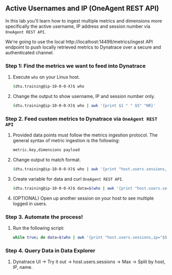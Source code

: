 ## Active Usernames and IP (OneAgent REST API)

In this lab you'll learn how to ingest multiple metrics and dimensions more specifically the active username, IP address and session number via `OneAgent REST API`. 

We're going to use the local http://localhost:14499/metrics/ingest API endpoint to push locally retrieved metrics to Dynatrace over a secure and authenticated channel.

### Step 1: Find the metrics we want to feed into Dynatrace

1. Execute `who` on your Linux host.

   ```bash
   (dtu.training@ip-10-0-0-X)$ who
   ```

2. Change the output to show username, IP and session number only.

   ```bash
   (dtu.training@ip-10-0-0-X)$ who | awk '{print $1 " " $5" "NR}'
   ```

### Step 2. Feed custom metrics to Dynatrace via `OneAgent REST API`

1. Provided data points must follow the metrics ingestion protocol. The general syntax of metric ingestion is the following:

   ```bash
   metric.key,dimensions payload
   ```

2. Change output to match format.

   ```bash
   (dtu.training@ip-10-0-0-X)$ who | awk '{print "host.users.sessions,ip="$5",name="$1" "NR}'
   ```

3. Create variable for data and curl `OneAgent REST API`.

   ```bash
   (dtu.training@ip-10-0-0-X)$ data=$(who | awk '{print "host.users.sessions,ip="$5",name="$1" "NR}'); curl -d $data http://localhost:14499/metrics/ingest -H "Content-Type: text/plain; charset=utf-8"
   ```

4. (OPTIONAL) Open up another session on your host to see multiple logged in users.

### Step 3. Automate the process! 

1. Run the following script:

   ```bash
   while true; do data=$(who | awk '{print "host.users.sessions,ip="$5",name="$1" "NR}'); curl -d $data http://localhost:14499/metrics/ingest -H "Content-Type: text/plain; charset=utf-8"; sleep 10; done
   ```

### Step 4. Query Data in Data Explorer

1. Dynatrace UI -> Try it out -> host.users.sessions -> Max -> Split by host, IP, name.
